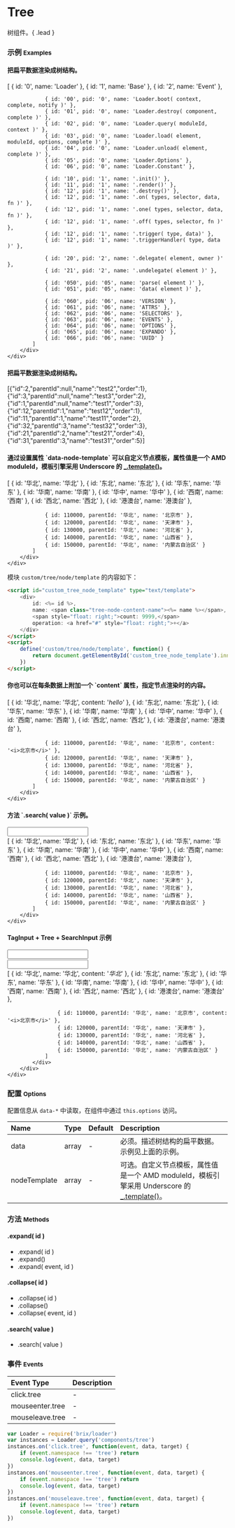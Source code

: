 # Tree

树组件。{ .lead }

### 示例 <small>Examples</small>

<div class="bs-example">
    <div class="content">
        <h4>把扁平数据渲染成树结构。</h4>
        <div bx-name="components/tree" class="tree-wrapper">
            [
                { id: '0', name: 'Loader' },
                { id: '1', name: 'Base' },
                { id: '2', name: 'Event' },

                { id: '00', pid: '0', name: 'Loader.boot( context, complete, notify )' },
                { id: '01', pid: '0', name: 'Loader.destroy( component, complete )' },
                { id: '02', pid: '0', name: 'Loader.query( moduleId, context )' },
                { id: '03', pid: '0', name: 'Loader.load( element, moduleId, options, complete )' },
                { id: '04', pid: '0', name: 'Loader.unload( element, complete )' },
                { id: '05', pid: '0', name: 'Loader.Options' },
                { id: '06', pid: '0', name: 'Loader.Constant' },

                { id: '10', pid: '1', name: '.init()' },
                { id: '11', pid: '1', name: '.render()' },
                { id: '12', pid: '1', name: '.destroy()' },
                { id: '12', pid: '1', name: '.on( types, selector, data, fn )' },
                { id: '12', pid: '1', name: '.one( types, selector, data, fn )' },
                { id: '12', pid: '1', name: '.off( types, selector, fn )' },
                { id: '12', pid: '1', name: '.trigger( type, data)' },
                { id: '12', pid: '1', name: '.triggerHandler( type, data )' },

                { id: '20', pid: '2', name: '.delegate( element, owner )' },
                { id: '21', pid: '2', name: '.undelegate( element )' },

                { id: '050', pid: '05', name: 'parse( element )' },
                { id: '051', pid: '05', name: 'data( element )' },

                { id: '060', pid: '06', name: 'VERSION' },
                { id: '061', pid: '06', name: 'ATTRS' },
                { id: '062', pid: '06', name: 'SELECTORS' },
                { id: '063', pid: '06', name: 'EVENTS' },
                { id: '064', pid: '06', name: 'OPTIONS' },
                { id: '065', pid: '06', name: 'EXPANDO' },
                { id: '066', pid: '06', name: 'UUID' }
            ]
        </div>
    </div>
</div>
<div class="bs-example">
    <div class="content">
        <h4>把扁平数据渲染成树结构。</h4>
        <div bx-name="components/tree" class="tree-wrapper">
            [{"id":2,"parentId":null,"name":"test2","order":1},{"id":3,"parentId":null,"name":"test3","order":2},{"id":1,"parentId":null,"name":"test1","order":3},{"id":12,"parentId":1,"name":"test12","order":1},{"id":11,"parentId":1,"name":"test11","order":2},{"id":32,"parentId":3,"name":"test32","order":3},{"id":21,"parentId":2,"name":"test21","order":4},{"id":31,"parentId":3,"name":"test31","order":5}] 
        </div>
    </div>
</div>

<script id="custom_tree_node_template" type="text/template">
    <div>
        id: <%= id %>,
        name: <span class="tree-node-content-name"><%= name %></span>,
        <span style="float: right;">count: 9999,</span>
        operation: <a href="#" style="float: right;">+</a>
    </div>
</script>
<script>
    define('custom/tree/node/template', function() {
        return document.getElementById('custom_tree_node_template').innerHTML
    })
</script>

<div class="bs-example">
    <div class="content">
        <h4>通过设置属性 `data-node-template` 可以自定义节点模板，属性值是一个 AMD moduleId，模板引擎采用 Underscore 的 <a href="http://underscorejs.org/#template">_.template()</a>。</h4>
        <div bx-name="components/tree" data-node-template="custom/tree/node/template" class="tree-wrapper">
            [
                { id: '华北', name: '华北' },
                { id: '东北', name: '东北' },
                { id: '华东', name: '华东' },
                { id: '华南', name: '华南' },
                { id: '华中', name: '华中' },
                { id: '西南', name: '西南' },
                { id: '西北', name: '西北' },
                { id: '港澳台', name: '港澳台' },

                { id: 110000, parentId: '华北', name: '北京市' },
                { id: 120000, parentId: '华北', name: '天津市' },
                { id: 130000, parentId: '华北', name: '河北省' },
                { id: 140000, parentId: '华北', name: '山西省' },
                { id: 150000, parentId: '华北', name: '内蒙古自治区' }
            ]
        </div>
    </div>
</div>

模块 `custom/tree/node/template` 的内容如下：

```html
<script id="custom_tree_node_template" type="text/template">
    <div>
        id: <%= id %>,
        name: <span class="tree-node-content-name"><%= name %></span>,
        <span style="float: right;">count: 9999,</span>
        operation: <a href="#" style="float: right;">+</a>
    </div>
</script>
<script>
    define('custom/tree/node/template', function() {
        return document.getElementById('custom_tree_node_template').innerHTML
    })
</script>
```

<div class="bs-example">
    <div class="content">
        <h4>你也可以在每条数据上附加一个 `content` 属性，指定节点渲染时的内容。</h4>
        <div bx-name="components/tree" class="tree-wrapper">
            [
                { id: '华北', name: '华北', content: '<i>hello</i>' },
                { id: '东北', name: '东北' },
                { id: '华东', name: '华东' },
                { id: '华南', name: '华南' },
                { id: '华中', name: '华中' },
                { id: '西南', name: '西南' },
                { id: '西北', name: '西北' },
                { id: '港澳台', name: '港澳台' },

                { id: 110000, parentId: '华北', name: '北京市', content: '<i>北京市</i>' },
                { id: 120000, parentId: '华北', name: '天津市' },
                { id: 130000, parentId: '华北', name: '河北省' },
                { id: 140000, parentId: '华北', name: '山西省' },
                { id: 150000, parentId: '华北', name: '内蒙古自治区' }
            ]
        </div>
    </div>
</div>

<div class="bs-example">
    <div class="content">
        <h4>方法 `.search( value )` 示例。</h4>
        <input id="searchInput" class="form-control">
        <div id="searchTree" bx-name="components/tree" data-node-template="custom/tree/node/template" class="tree-wrapper">
            [
                { id: '华北', name: '华北' },
                { id: '东北', name: '东北' },
                { id: '华东', name: '华东' },
                { id: '华南', name: '华南' },
                { id: '华中', name: '华中' },
                { id: '西南', name: '西南' },
                { id: '西北', name: '西北' },
                { id: '港澳台', name: '港澳台' },

                { id: 110000, parentId: '华北', name: '北京市' },
                { id: 120000, parentId: '华北', name: '天津市' },
                { id: 130000, parentId: '华北', name: '河北省' },
                { id: 140000, parentId: '华北', name: '山西省' },
                { id: 150000, parentId: '华北', name: '内蒙古自治区' }
            ]
        </div>
    </div>
</div>

<script>
    var Loader = require('brix/loader')
    Loader.boot(function(){
        var tree = Loader.query($('#searchTree'))
        $('#searchInput').on('keyup', function(event){
            tree.search(event.target.value)
        })
    })
</script>

<div class="bs-example">
    <div class="content">
        <h4>TagInput + Tree + SearchInput 示例</h4>
        <div>
            <input id="demoTagInput" bx-name="components/taginput" data-suggest="false" class="form-control">
            <div class="input-group" style="margin-top: 2px;">
              <input id="demoSearchInput" type="text" class="form-control" >
              <span class="input-group-addon"><span class="glyphicon glyphicon-search"></span></span>
            </div>
            <div id="demoTree" bx-name="components/tree" class="tree-wrapper">
                [
                    { id: '华北', name: '华北', content: '<i class="tree-node-content-name">华北</i>' },
                    { id: '东北', name: '东北' },
                    { id: '华东', name: '华东' },
                    { id: '华南', name: '华南' },
                    { id: '华中', name: '华中' },
                    { id: '西南', name: '西南' },
                    { id: '西北', name: '西北' },
                    { id: '港澳台', name: '港澳台' },

                    { id: 110000, parentId: '华北', name: '北京市', content: '<i>北京市</i>' },
                    { id: 120000, parentId: '华北', name: '天津市' },
                    { id: 130000, parentId: '华北', name: '河北省' },
                    { id: 140000, parentId: '华北', name: '山西省' },
                    { id: 150000, parentId: '华北', name: '内蒙古自治区' }
                ]
            </div>
        </div>
    </div>
</div>

<script>
    var Loader = require('brix/loader')
    $('#demoSearchInput').on('keyup', function(event){
        var tree = Loader.query($('#demoTree'))
        tree.search(event.target.value)
    })
    Loader.boot(function(){
        var tree = Loader.query($('#demoTree'))
        tree.on('click.tree',function(event, data, target){
            if (event.namespace !== 'tree') return
            console.log(event, data, target)
            var taginput = Loader.query($('#demoTagInput'))
            taginput.add(data.name)
        })
        // $('#demoTree').on('click', '.tree-node-content', function(event){
        //     var taginput = Loader.query($('#demoTagInput'))
        //     taginput.add(event.target.innerText)
        // })    
    })
</script>


### 配置 <small>Options</small>

配置信息从 `data-*` 中读取，在组件中通过 `this.options` 访问。

Name | Type | Default | Description
:--- | :--- | :------ | :----------
data | array | - | 必须。描述树结构的扁平数据。示例见上面的示例。
nodeTemplate | array | - | 可选。自定义节点模板，属性值是一个 AMD moduleId，模板引擎采用 Underscore 的 <a href="http://underscorejs.org/#template">_.template()</a>。


### 方法 <small>Methods</small>

#### .expand( id )

* .expand( id )
* .expand()
* .expand( event, id )

#### .collapse( id )

* .collapse( id )
* .collapse()
* .collapse( event, id )

#### .search( value )

* .search( value )


### 事件 <small>Events</small>

Event Type | Description
:--------- | :----------
click.tree | -
mouseenter.tree | -
mouseleave.tree | -

```js
var Loader = require('brix/loader')
var instances = Loader.query('components/tree')
instances.on('click.tree', function(event, data, target) {
    if (event.namespace !== 'tree') return
    console.log(event, data, target)
})
instances.on('mouseenter.tree', function(event, data, target) {
    if (event.namespace !== 'tree') return
    console.log(event, data, target)
})
instances.on('mouseleave.tree', function(event, data, target) {
    if (event.namespace !== 'tree') return
    console.log(event, data, target)
})
```
